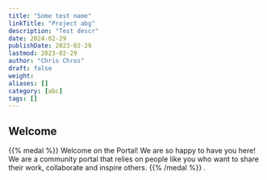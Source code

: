 ```yaml
---
title: "Some test name"
linkTitle: "Project abg"
description: "Test descr"
date: 2024-02-29
publishDate: 2023-02-29
lastmod: 2023-02-29
author: "Chris Chros"
draft: false
weight: 
aliases: []
category: [abc]
tags: []
---
```

## Welcome 
{{% medal %}}
Welcome on the Portal! We are so happy to have you here! We are a community portal that relies on people like you who want to share their work, collaborate and inspire others. 
{{% /medal %}}
.

